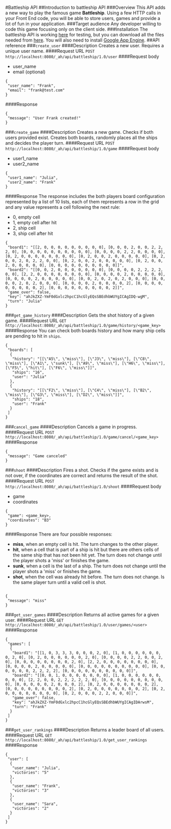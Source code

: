 #Battleship API
##Introduction to battleship API
###Overview
This API adds a new way to play the famous game **Battleship**.  Using a few HTTP calls in your Front End code, you will be able to store users, games and provide a lot of fun in your application.
###Target audience
Any developer willing to code this game focusing only on the client side.
###Installation
The battleship API is working [here](https://apis-explorer.appspot.com/apis-explorer/?base=https://battleship-api.appspot.com/_ah/api#p/battleship/1.0/) for testing, but you can download all the files needed from [here](https://github.com/manelromero/Battleship-API).
You will also need to install [Google App Engine](https://cloud.google.com/appengine/downloads).
##API reference
###`create_user`
####Description
Creates a new user. Requires a unique user name.
####Request URL
`POST http://localhost:8080/_ah/api/battleship/1.0/user`
####Request body
- user_name
- email (optional)

```
{
 "user_name": "Frank",
 "email": "frank@test.com"
}
```

####Response

```
{
 "message": "User Frank created!"
}
```

###`create_game`
####Description
Creates a new game. Checks if both users provided exist. Creates both boards, randomly places all the ships and decides the player turn.
####Request URL
`POST http://localhost:8080/_ah/api/battleship/1.0/game`
####Request body
- user1_name
- user2_name

```
{
 "user1_name": "Julia",
 "user2_name": "Frank"
}
```

####Response
The response includes the both players board configuration represented by a list of 10 lists, each of them represents a row in the grid and any value represents a cell following the next rule:

- 0, empty cell
- 1, empty cell after hit
- 2, ship cell
- 3, ship cell after hit

```
{
 "board1": "[[2, 0, 0, 0, 0, 0, 0, 0, 0, 0], [0, 0, 0, 2, 0, 0, 2, 2, 2, 0], [0, 0, 0, 0, 0, 0, 0, 0, 0, 0], [0, 0, 0, 0, 2, 2, 0, 0, 0, 0], [0, 2, 0, 0, 0, 0, 0, 0, 0, 0], [0, 2, 0, 0, 2, 0, 0, 0, 0, 0], [0, 2, 0, 0, 2, 0, 2, 2, 0, 0], [0, 2, 0, 0, 2, 0, 0, 0, 0, 0], [0, 2, 0, 0, 2, 0, 0, 0, 0, 0], [0, 0, 0, 0, 0, 0, 0, 0, 0, 0]]",
 "board2": "[[0, 0, 2, 0, 0, 0, 0, 0, 0, 0], [0, 0, 0, 0, 2, 2, 2, 2, 0, 0], [2, 2, 0, 0, 0, 0, 0, 0, 0, 0], [0, 0, 0, 0, 2, 0, 0, 0, 0, 0], [0, 0, 0, 0, 2, 0, 0, 0, 0, 0], [0, 0, 2, 0, 2, 0, 2, 0, 0, 0], [0, 0, 0, 0, 2, 0, 2, 0, 0, 0], [0, 0, 0, 0, 2, 0, 0, 0, 0, 2], [0, 0, 0, 0, 0, 0, 0, 0, 0, 2], [0, 0, 0, 0, 0, 0, 0, 0, 0, 2]]",
 "game_over": false,
 "key": "ahJkZXZ-YmF0dGxlc2hpcC1hcGlyEQsSBEdhbWUYgICAgIDQ-wgM",
 "turn": "Julia"
}
```

###`get_game_history`
####Description
Gets the shot history of a given game.
####Request URL
`GET http://localhost:8080/_ah/api/battleship/1.0/game/history/<game_key>`
####Response
You can check both boards history and how many ship cells are pending to hit in `ships`.

```
{
 "boards": [
  {
   "history": "[[\"A5\", \"miss\"], [\"J3\", \"miss\"], [\"C8\", \"miss\"], [\"A1\", \"sunk\"], [\"A9\", \"miss\"], [\"H6\", \"miss\"], [\"F5\", \"hit\"], [\"F6\", \"miss\"]]",
   "ships": "16",
   "user": "Julia"
  },
  {
   "history": "[[\"F2\", \"miss\"], [\"C4\", \"miss\"], [\"B2\", \"miss\"], [\"G3\", \"miss\"], [\"D2\", \"miss\"]]",
   "ships": "18",
   "user": "Frank"
  }
 ]
}
```

###`cancel_game`
####Description
Cancels a game in progress.
####Request URL
`POST http://localhost:8080/_ah/api/battleship/1.0/game/cancel/<game_key>`
####Response

```
{
 "message": "Game canceled"
}
```

###`shoot`
####Description
Fires a shot. Checks if the game exists and is not over, if the coordinates are correct and returns the result of the shot.
####Request URL
`POST http://localhost:8080/_ah/api/battleship/1.0/shoot`
####Request body
- game
- coordinates

```
{
 "game": <game_key>,
 "coordinates": "B3"
}
```

####Response
There are four possible responses:

- **miss**, when an empty cell is hit. The turn changes to the other player.
- **hit**, when a cell that is part of a ship is hit but there are others cells of the same ship that has not been hit yet. The turn does not change until the player shots a 'miss' or finishes the game.
- **sunk**, when a cell is the last of a ship. The turn does not change until the player shots a 'miss' or finishes the game.
- **shot**, when the cell was already hit before. The turn does not change. Is the same player turn until a valid cell is shot.

```

{
 "message": "miss"
}
```

###`get_user_games`
####Description
Returns all active games for a given user.
####Request URL
`GET http://localhost:8080/_ah/api/battleship/1.0/user/games/<user>`
####Response

```
{
 "games": [
  {
   "board1": "[[1, 0, 3, 3, 3, 0, 0, 0, 2, 0], [1, 0, 0, 0, 0, 0, 0, 0, 2, 0], [0, 2, 0, 0, 0, 0, 0, 0, 2, 0], [0, 0, 0, 0, 2, 2, 0, 0, 2, 0], [0, 0, 0, 0, 0, 0, 0, 0, 2, 0], [2, 2, 0, 0, 0, 0, 0, 0, 0, 0], [0, 0, 0, 0, 2, 0, 0, 0, 0, 0], [0, 0, 0, 0, 0, 0, 0, 0, 0, 0], [0, 0, 0, 0, 0, 0, 2, 2, 2, 2], [0, 0, 0, 0, 0, 0, 0, 0, 0, 0]]",
   "board2": "[[0, 0, 1, 0, 0, 0, 0, 0, 0, 0], [1, 0, 0, 0, 0, 0, 0, 0, 0, 0], [2, 2, 0, 0, 2, 2, 2, 2, 2, 0], [0, 0, 0, 0, 0, 0, 0, 0, 0, 0], [0, 0, 0, 0, 0, 2, 0, 0, 0, 2], [0, 2, 0, 0, 0, 0, 0, 0, 0, 2], [0, 0, 0, 0, 0, 0, 0, 0, 0, 2], [0, 2, 0, 0, 0, 0, 0, 0, 0, 2], [0, 2, 0, 0, 0, 0, 0, 0, 0, 0], [0, 2, 0, 0, 0, 2, 2, 0, 0, 0]]",
   "game_over": false,
   "key": "ahJkZXZ-YmF0dGxlc2hpcC1hcGlyEQsSBEdhbWUYgICAgIDArwsM",
   "turn": "Frank"
  }
 ]
}
```

###`get_user_rankings`
####Description
Returns a leader board of all users.
####Request URL
`GET http://localhost:8080/_ah/api/battleship/1.0/get_user_rankings`
####Response

```
{
 "user": [
  {
   "user_name": "Julia",
   "victories": "5"
  },
  {
   "user_name": "Frank",
   "victories": "3"
  },
  {
   "user_name": "Sara",
   "victories": "2"
  }
 ]
}
```
